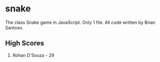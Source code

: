 # snake
The class Snake game in JavaScript. Only 1 file. All code written by Brian Santoso.
## High Scores
1. Rohan D'Souza    - 29

